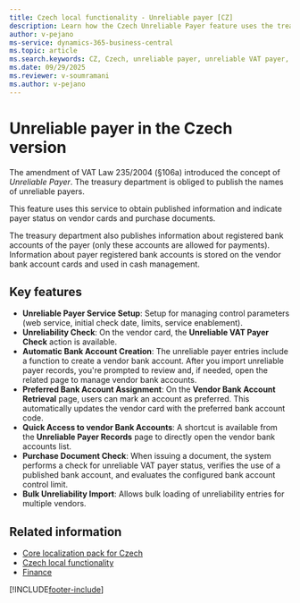 ```yaml
---
title: Czech local functionality - Unreliable payer [CZ]
description: Learn how the Czech Unreliable Payer feature uses the treasury department service to obtain published information and indicate the payer status on vendor cards and purchase documents.
author: v-pejano
ms-service: dynamics-365-business-central
ms.topic: article
ms.search.keywords: CZ, Czech, unreliable payer, unreliable VAT payer, unreliable payer check, treasury department, unreliable payer service
ms.date: 09/29/2025
ms.reviewer: v-soumramani
ms.author: v-pejano
---
```


# Unreliable payer in the Czech version

The amendment of VAT Law 235/2004 (§106a) introduced the concept of *Unreliable Payer*. The treasury department is obliged to publish the names of unreliable payers.

This feature uses this service to obtain published information and indicate payer status on vendor cards and purchase documents.

The treasury department also publishes information about registered bank accounts of the payer (only these accounts are allowed for payments). Information about payer registered bank accounts is stored on the vendor bank account cards and used in cash management.

## Key features

- **Unreliable Payer Service Setup**: Setup for managing control parameters (web service, initial check date, limits, service enablement).
- **Unreliability Check**: On the vendor card, the **Unreliable VAT Payer Check** action is available.
- **Automatic Bank Account Creation**: The unreliable payer entries include a function to create a vendor bank account. After you import unreliable payer records, you're prompted to review and, if needed, open the related page to manage vendor bank accounts.
- **Preferred Bank Account Assignment**: On the **Vendor Bank Account Retrieval** page, users can mark an account as preferred. This automatically updates the vendor card with the preferred bank account code.
- **Quick Access to vendor Bank Accounts**: A shortcut is available from the **Unreliable Payer Records** page to directly open the vendor bank accounts list.
- **Purchase Document Check**: When issuing a document, the system performs a check for unreliable VAT payer status, verifies the use of a published bank account, and evaluates the configured bank account control limit.
- **Bulk Unreliability Import**: Allows bulk loading of unreliability entries for multiple vendors.

## Related information

- [Core localization pack for Czech](ui-extensions-core-localization-pack-cz.md)  
- [Czech local functionality](czech-local-functionality.md)  
- [Finance](../../finance.md)  

[!INCLUDE[footer-include](../../includes/footer-banner.md)]
